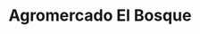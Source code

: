 ---
title: "Agromercado El Bosque"
url: /ciudad-de-matanzas/agromercado-el-bosque/
shop: supermercado
---